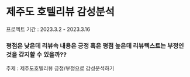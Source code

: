 # 제주도 호텔리뷰 감성분석
프로젝트 기간 : 2023.3.2 - 2023.3.16


### 평점은 낮은데 리뷰속 내용은 긍정 혹은 평점 높은데 리뷰텍스트는 부정인 것을 감지할 수 있을까?? ###
주제 : 제주도호텔리뷰 긍정/부정으로 감성분석하기



